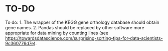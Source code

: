# TO-DO
To do: 1. The wrapper of the KEGG gene orthology database should obtain gene names.  2. Pandas should be replaced by other software more appropriate for data mining by counting lines (see https://towardsdatascience.com/surprising-sorting-tips-for-data-scientists-9c360776d7e). 
